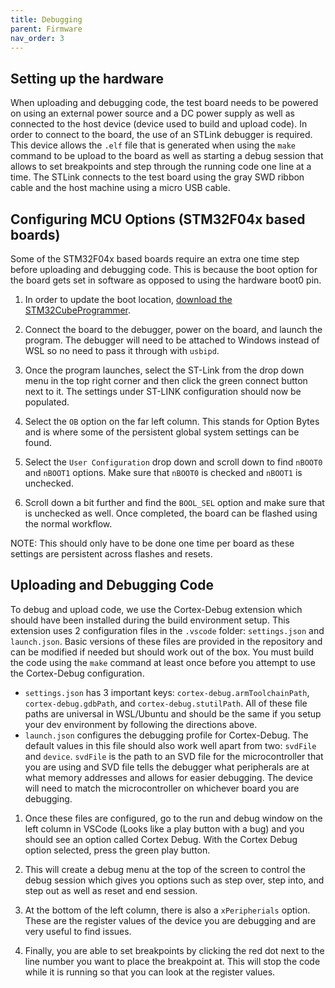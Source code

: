 ```yaml
---
title: Debugging
parent: Firmware
nav_order: 3
---
```


## Setting up the hardware
When uploading and debugging code, the test board needs to be powered on using an external power source and a DC power supply as well as connected to the host device (device used to build and upload code). In order to connect to the board, the use of an STLink debugger is required. This device allows the `.elf` file that is generated when using the `make` command to be upload to the board as well as starting a debug session that allows to set breakpoints and step through the running code one line at a time. The STLink connects to the test board using the gray SWD ribbon cable and the host machine using a micro USB cable. 

## Configuring MCU Options (STM32F04x based boards)
Some of the STM32F04x based boards require an extra one time step before uploading and debugging code. This is because the boot option for the board gets set in software as opposed to using the hardware boot0 pin. 
1. In order to update the boot location, [download the STM32CubeProgrammer](https://www.st.com/en/development-tools/stm32cubeprog.html). 

2. Connect the board to the debugger, power on the board, and launch the program. The debugger will need to be attached to Windows instead of WSL so no need to pass it through with `usbipd`. 

3. Once the program launches, select the ST-Link from the drop down menu in the top right corner and then click the green connect button next to it. The settings under ST-LINK configuration should now be populated. 

4. Select the `OB` option on the far left column. This stands for Option Bytes and is where some of the persistent global system settings can be found. 

5. Select the `User Configuration` drop down and scroll down to find `nBOOT0` and `nBOOT1` options. Make sure that `nBOOT0` is checked and `nBOOT1` is unchecked. 

6. Scroll down a bit further and find the `BOOL_SEL` option and make sure that is unchecked as well. Once completed, the board can be flashed using the normal workflow. 

NOTE: This should only have to be done one time per board as these settings are persistent across flashes and resets.

## Uploading and Debugging Code
To debug and upload code, we use the Cortex-Debug extension which should have been installed during the build environment setup. This extension uses 2 configuration files in the `.vscode` folder: `settings.json` and `launch.json`. Basic versions of these files are provided in the repository and can be modified if needed but should work out of the box. You must build the code using the `make` command at least once before you attempt to use the Cortex-Debug configuration.
- `settings.json` has 3 important keys: `cortex-debug.armToolchainPath`, `cortex-debug.gdbPath`, and `cortex-debug.stutilPath`. All of these file paths are universal in WSL/Ubuntu and should be the same if you setup your dev environment by following the directions above.
- `launch.json` configures the debugging profile for Cortex-Debug. The default values in this file should also work well apart from two: `svdFile` and `device`. `svdFile` is the path to an SVD file for the microcontroller that you are using and SVD file tells the debugger what peripherals are at what memory addresses and allows for easier debugging. The device will need to match the microcontroller on whichever board you are debugging.

1. Once these files are configured, go to the run and debug window on the left column in VSCode (Looks like a play button with a bug) and you should see an option called Cortex Debug. With the Cortex Debug option selected, press the green play button.

2. This will create a debug menu at the top of the screen to control the debug session which gives you options such as step over, step into, and step out as well as reset and end session.

3. At the bottom of the left column, there is also a `xPeripherials` option. These are the register values of the device you are debugging and are very useful to find issues.

4. Finally, you are able to set breakpoints by clicking the red dot next to the line number you want to place the breakpoint at. This will stop the code while it is running so that you can look at the register values.